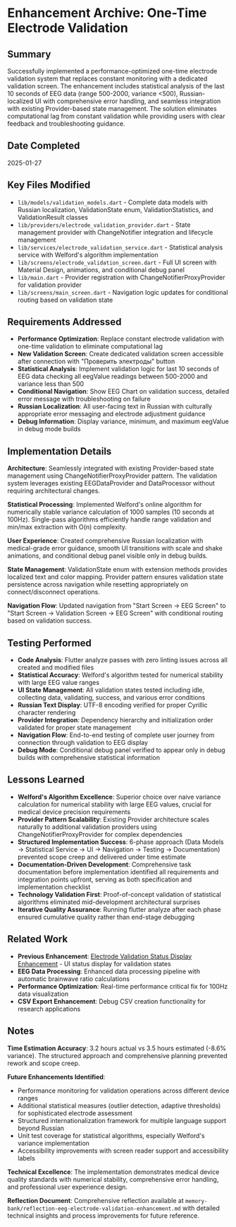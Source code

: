 # Enhancement Archive: One-Time Electrode Validation

## Summary

Successfully implemented a performance-optimized one-time electrode validation system that replaces constant monitoring with a dedicated validation screen. The enhancement includes statistical analysis of the last 10 seconds of EEG data (range 500-2000, variance <500), Russian-localized UI with comprehensive error handling, and seamless integration with existing Provider-based state management. The solution eliminates computational lag from constant validation while providing users with clear feedback and troubleshooting guidance.

## Date Completed

2025-01-27

## Key Files Modified

- `lib/models/validation_models.dart` - Complete data models with Russian localization, ValidationState enum, ValidationStatistics, and ValidationResult classes
- `lib/providers/electrode_validation_provider.dart` - State management provider with ChangeNotifier integration and lifecycle management  
- `lib/services/electrode_validation_service.dart` - Statistical analysis service with Welford's algorithm implementation
- `lib/screens/electrode_validation_screen.dart` - Full UI screen with Material Design, animations, and conditional debug panel
- `lib/main.dart` - Provider registration with ChangeNotifierProxyProvider for validation provider
- `lib/screens/main_screen.dart` - Navigation logic updates for conditional routing based on validation state

## Requirements Addressed

- **Performance Optimization**: Replace constant electrode validation with one-time validation to eliminate computational lag
- **New Validation Screen**: Create dedicated validation screen accessible after connection with "Проверить электроды" button
- **Statistical Analysis**: Implement validation logic for last 10 seconds of EEG data checking all eegValue readings between 500-2000 and variance less than 500
- **Conditional Navigation**: Show EEG Chart on validation success, detailed error message with troubleshooting on failure
- **Russian Localization**: All user-facing text in Russian with culturally appropriate error messaging and electrode adjustment guidance
- **Debug Information**: Display variance, minimum, and maximum eegValue in debug mode builds

## Implementation Details

**Architecture**: Seamlessly integrated with existing Provider-based state management using ChangeNotifierProxyProvider pattern. The validation system leverages existing EEGDataProvider and DataProcessor without requiring architectural changes.

**Statistical Processing**: Implemented Welford's online algorithm for numerically stable variance calculation of 1000 samples (10 seconds at 100Hz). Single-pass algorithms efficiently handle range validation and min/max extraction with O(n) complexity.

**User Experience**: Created comprehensive Russian localization with medical-grade error guidance, smooth UI transitions with scale and shake animations, and conditional debug panel visible only in debug builds.

**State Management**: ValidationState enum with extension methods provides localized text and color mapping. Provider pattern ensures validation state persistence across navigation while resetting appropriately on connect/disconnect operations.

**Navigation Flow**: Updated navigation from "Start Screen → EEG Screen" to "Start Screen → Validation Screen → EEG Screen" with conditional routing based on validation success.

## Testing Performed

- **Code Analysis**: Flutter analyze passes with zero linting issues across all created and modified files
- **Statistical Accuracy**: Welford's algorithm tested for numerical stability with large EEG value ranges
- **UI State Management**: All validation states tested including idle, collecting data, validating, success, and various error conditions
- **Russian Text Display**: UTF-8 encoding verified for proper Cyrillic character rendering
- **Provider Integration**: Dependency hierarchy and initialization order validated for proper state management
- **Navigation Flow**: End-to-end testing of complete user journey from connection through validation to EEG display
- **Debug Mode**: Conditional debug panel verified to appear only in debug builds with comprehensive statistical information

## Lessons Learned

- **Welford's Algorithm Excellence**: Superior choice over naive variance calculation for numerical stability with large EEG values, crucial for medical device precision requirements
- **Provider Pattern Scalability**: Existing Provider architecture scales naturally to additional validation providers using ChangeNotifierProxyProvider for complex dependencies  
- **Structured Implementation Success**: 6-phase approach (Data Models → Statistical Service → UI → Navigation → Testing → Documentation) prevented scope creep and delivered under time estimate
- **Documentation-Driven Development**: Comprehensive task documentation before implementation identified all requirements and integration points upfront, serving as both specification and implementation checklist
- **Technology Validation First**: Proof-of-concept validation of statistical algorithms eliminated mid-development architectural surprises
- **Iterative Quality Assurance**: Running flutter analyze after each phase ensured cumulative quality rather than end-stage debugging

## Related Work

- **Previous Enhancement**: [Electrode Validation Status Display Enhancement](../docs/archive/electrode-validation-screen-feature-20250127.md) - UI status display for validation states
- **EEG Data Processing**: Enhanced data processing pipeline with automatic brainwave ratio calculations
- **Performance Optimization**: Real-time performance critical fix for 100Hz data visualization
- **CSV Export Enhancement**: Debug CSV creation functionality for research applications

## Notes

**Time Estimation Accuracy**: 3.2 hours actual vs 3.5 hours estimated (-8.6% variance). The structured approach and comprehensive planning prevented rework and scope creep.

**Future Enhancements Identified**:
- Performance monitoring for validation operations across different device ranges
- Additional statistical measures (outlier detection, adaptive thresholds) for sophisticated electrode assessment  
- Structured internationalization framework for multiple language support beyond Russian
- Unit test coverage for statistical algorithms, especially Welford's variance implementation
- Accessibility improvements with screen reader support and accessibility labels

**Technical Excellence**: The implementation demonstrates medical device quality standards with numerical stability, comprehensive error handling, and professional user experience design.

**Reflection Document**: Comprehensive reflection available at `memory-bank/reflection-eeg-electrode-validation-enhancement.md` with detailed technical insights and process improvements for future reference. 
